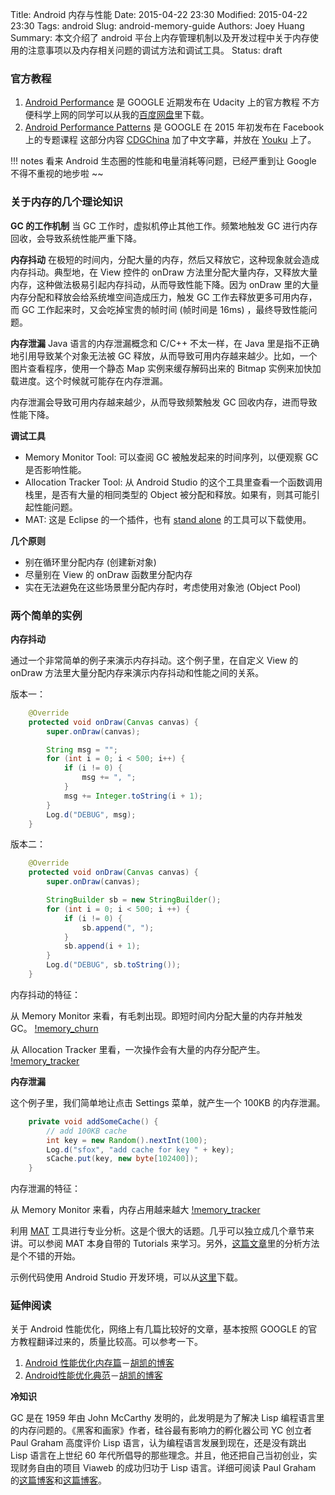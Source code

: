 Title: Android 内存与性能
Date: 2015-04-22 23:30
Modified: 2015-04-22 23:30
Tags: android
Slug: android-memory-guide
Authors: Joey Huang
Summary: 本文介绍了 android 平台上内存管理机制以及开发过程中关于内存使用的注意事项以及内存相关问题的调试方法和调试工具。
Status: draft

### 官方教程

1. [Android Performance][6] 是 GOOGLE 近期发布在 Udacity 上的官方教程
   不方便科学上网的同学可以从我的[百度网盘][7]里下载。
2. [Android Performance Patterns][8] 是 GOOGLE 在 2015 年初发布在 Facebook 上的专题课程
   这部分内容 [CDGChina][8] 加了中文字幕，并放在 [Youku][8] 上了。

!!! notes
    看来 Android 生态圈的性能和电量消耗等问题，已经严重到让 Google 不得不重视的地步啦 ~~

### 关于内存的几个理论知识

**GC 的工作机制**
当 GC 工作时，虚拟机停止其他工作。频繁地触发 GC 进行内存回收，会导致系统性能严重下降。

**内存抖动**
在极短的时间内，分配大量的内存，然后又释放它，这种现象就会造成内存抖动。典型地，在 View 控件的 onDraw 方法里分配大量内存，又释放大量内存，这种做法极易引起内存抖动，从而导致性能下降。因为 onDraw 里的大量内存分配和释放会给系统堆空间造成压力，触发 GC 工作去释放更多可用内存，而 GC 工作起来时，又会吃掉宝贵的帧时间 (帧时间是 16ms) ，最终导致性能问题。

**内存泄漏**
Java 语言的内存泄漏概念和 C/C++ 不太一样，在 Java 里是指不正确地引用导致某个对象无法被 GC 释放，从而导致可用内存越来越少。比如，一个图片查看程序，使用一个静态 Map 实例来缓存解码出来的 Bitmap 实例来加快加载进度。这个时候就可能存在内存泄漏。

内存泄漏会导致可用内存越来越少，从而导致频繁触发 GC 回收内存，进而导致性能下降。

**调试工具**

* Memory Monitor Tool: 可以查阅 GC 被触发起来的时间序列，以便观察 GC 是否影响性能。
* Allocation Tracker Tool: 从 Android Studio 的这个工具里查看一个函数调用栈里，是否有大量的相同类型的 Object 被分配和释放。如果有，则其可能引起性能问题。
* MAT: 这是 Eclipse 的一个插件，也有 [stand alone][9] 的工具可以下载使用。

**几个原则**

* 别在循环里分配内存 (创建新对象)
* 尽量别在 View 的 onDraw 函数里分配内存
* 实在无法避免在这些场景里分配内存时，考虑使用对象池 (Object Pool)

### 两个简单的实例

**内存抖动**

通过一个非常简单的例子来演示内存抖动。这个例子里，在自定义 View 的 onDraw 方法里大量分配内存来演示内存抖动和性能之间的关系。

版本一：

```java
    @Override
    protected void onDraw(Canvas canvas) {
        super.onDraw(canvas);

        String msg = "";
        for (int i = 0; i < 500; i++) {
            if (i != 0) {
                msg += ", ";
            }
            msg += Integer.toString(i + 1);
        }
        Log.d("DEBUG", msg);
    }
```

版本二：

```java
    @Override
    protected void onDraw(Canvas canvas) {
        super.onDraw(canvas);

        StringBuilder sb = new StringBuilder();
        for (int i = 0; i < 500; i ++) {
            if (i != 0) {
                sb.append(", ");
            }
            sb.append(i + 1);
        }
        Log.d("DEBUG", sb.toString());
    }
```

内存抖动的特征：

从 Memory Monitor 来看，有毛刺出现。即短时间内分配大量的内存并触发 GC。
[!memory_churn](https://raw.githubusercontent.com/kamidox/blogs/master/images/memory_churn.gif)

从 Allocation Tracker 里看，一次操作会有大量的内存分配产生。
[!memory_tracker](https://raw.githubusercontent.com/kamidox/blogs/master/images/memory_tracker.png)

**内存泄漏**

这个例子里，我们简单地让点击 Settings 菜单，就产生一个 100KB 的内存泄漏。

```java
    private void addSomeCache() {
        // add 100KB cache
        int key = new Random().nextInt(100);
        Log.d("sfox", "add cache for key " + key);
        sCache.put(key, new byte[102400]);
    }
```

内存泄漏的特征：

从 Memory Monitor 来看，内存占用越来越大
[!memory_tracker](https://raw.githubusercontent.com/kamidox/blogs/master/images/memory_leak.png)

利用 [MAT][9] 工具进行专业分析。这是个很大的话题。几乎可以独立成几个章节来讲。可以参阅 MAT 本身自带的 Tutorials 来学习。另外，[这篇文章][10]里的分析方法是个不错的开始。

示例代码使用 Android Studio 开发环境，可以从[这里][11]下载。

### 延伸阅读

关于 Android 性能优化，网络上有几篇比较好的文章，基本按照 GOOGLE 的官方教程翻译过来的，质量比较高。可以参考一下。

1. [Android 性能优化内存篇][3]－[胡凯的博客][4]
2. [Android性能优化典范][5]－[胡凯的博客][4]

**冷知识**

GC 是在 1959 年由 John McCarthy 发明的，此发明是为了解决 Lisp 编程语言里的内存问题的。《黑客和画家》作者，硅谷最有影响力的孵化器公司 YC 创立者 Paul Graham 高度评价 Lisp 语言，认为编程语言发展到现在，还是没有跳出 Lisp 语言在上世纪 60 年代所倡导的那些理念。并且，他还把自己当初创业，实现财务自由的项目 Viaweb 的成功归功于 Lisp 语言。详细可阅读 Paul Graham 的[这篇博客][1]和[这篇博客][2]。


[1]: http://www.paulgraham.com/hundred.html
[2]: http://www.paulgraham.com/diff.html
[3]: http://hukai.me/android-performance-memory/
[4]: http://hukai.me
[5]: http://hukai.me/android-performance-patterns/
[6]: https://www.udacity.com/course/ud825
[7]: http://pan.baidu.com/s/1sjPZbxr
[8]: http://www.youku.com/playlist_show/id_23494296.html
[9]: http://www.eclipse.org/mat/downloads.php
[10]: http://android-developers.blogspot.hk/2011/03/memory-analysis-for-android.html
[11]: http://pan.baidu.com/s/1sj3Exsx